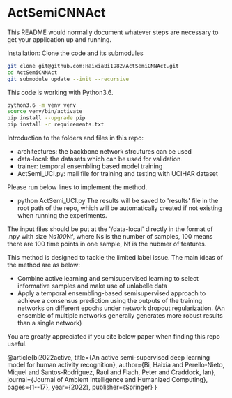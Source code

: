 # ActSemiCNNAct
This README would normally document whatever steps are necessary to get your application up and running.

Installation: Clone the code and its submodules

```bash
git clone git@github.com:HaixiaBi1982/ActSemiCNNAct.git
cd ActSemiCNNAct
git submodule update --init --recursive
```

This code is working with Python3.6.

```bash
python3.6 -m venv venv
source venv/bin/activate
pip install --upgrade pip
pip install -r requirements.txt
```
Introduction to the folders and files in this repo:

- architectures: the backbone network strcutures can be used
- data-local: the datasets which can be used for validation
- trainer: temporal ensembling based model training 
- ActSemi_UCI.py: mail file for training and testing with UCIHAR dataset

Please run below lines to implement the method.
- python ActSemi_UCI.py
The results will be saved to 'results' file in the root path of the repo, 
which will be automatically created if not existing when running the experiments.

The input files should be put at the '/data-local' directly 
in the format of .npy with size Ns*100*Nf, 
where Ns is the number of samples, 
100 means there are 100 time points in one sample,
Nf is the nubmer of features.

This method is designed to tackle the limited label issue.
The main ideas of the method are as below:

- Combine active learning and semisupervised learning to select informative samples and make use of unlabelle data
- Apply a temporal ensembling-based semisupervised approach to achieve a consensus prediction using the outputs of the training networks on different epochs under network dropout regularization. (An ensemble of multiple networks generally generates more robust results than a single network)

You are greatly appreciated if you cite below paper when finding this repo useful. 

@article{bi2022active,
  title={An active semi-supervised deep learning model for human activity recognition},
  author={Bi, Haixia and Perello-Nieto, Miquel and Santos-Rodriguez, Raul and Flach, Peter and Craddock, Ian},
  journal={Journal of Ambient Intelligence and Humanized Computing},
  pages={1--17},
  year={2022},
  publisher={Springer}
}
